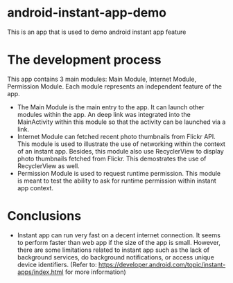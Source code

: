 # android-instant-app-demo
This is an app that is used to demo android instant app feature

# The development process
This app contains 3 main modules: Main Module, Internet Module, Permission Module. Each module represents an independent feature
of the app. 
- The Main Module is the main entry to the app. It can launch other modules within the app. An deep link was integrated into the
MainActivity within this module so that the activity can be launched via a link. 
- Internet Module can fetched recent photo thumbnails from Flickr API. This module is used to illustrate the use of networking
within the context of an instant app. Besides, this module also use RecyclerView to display photo thumbnails fetched from Flickr.
This demostrates the use of RecyclerView as well.
- Permission Module is used to request runtime permission. This module is meant to test the ability to ask for runtime permission 
within instant app context.

# Conclusions
- Instant app can run very fast on a decent internet connection. It seems to perform faster than web app if the size of the app is
small. However, there are some limitations related to instant app such as the lack of background services, do background notifications, 
or access unique device identifiers. (Refer to: https://developer.android.com/topic/instant-apps/index.html for more information)


